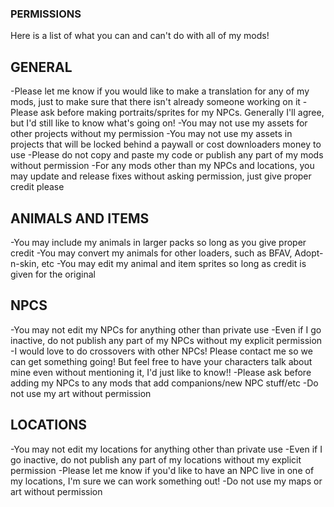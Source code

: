 ### PERMISSIONS ###

Here is a list of what you can and can't do with all of my mods!

## GENERAL ##

-Please let me know if you would like to make a translation for any of my mods, just to make sure that there isn't already someone working on it
-Please ask before making portraits/sprites for my NPCs. Generally I'll agree, but I'd still like to know what's going on!
-You may not use my assets for other projects without my permission
-You may not use my assets in projects that will be locked behind a paywall or cost downloaders money to use
-Please do not copy and paste my code or publish any part of my mods without permission
-For any mods other than my NPCs and locations, you may update and release fixes without asking permission, just give proper credit please

## ANIMALS AND ITEMS ##

-You may include my animals in larger packs so long as you give proper credit
-You may convert my animals for other loaders, such as BFAV, Adopt-n-skin, etc
-You may edit my animal and item sprites so long as credit is given for the original

## NPCS ##

-You may not edit my NPCs for anything other than private use
-Even if I go inactive, do not publish any part of my NPCs without my explicit permission
-I would love to do crossovers with other NPCs! Please contact me so we can get something going! But feel free to have your characters talk about mine even without mentioning it, I'd just like to know!!
-Please ask before adding my NPCs to any mods that add companions/new NPC stuff/etc
-Do not use my art without permission

## LOCATIONS ##

-You may not edit my locations for anything other than private use
-Even if I go inactive, do not publish any part of my locations without my explicit permission
-Please let me know if you'd like to have an NPC live in one of my locations, I'm sure we can work something out!
-Do not use my maps or art without permission
